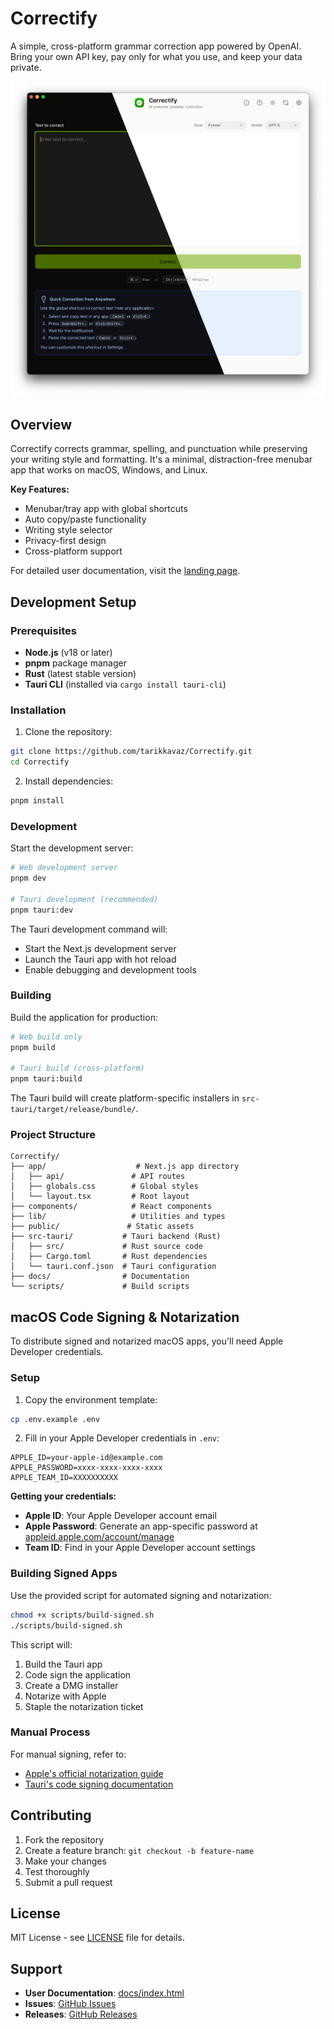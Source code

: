 # Correctify

A simple, cross-platform grammar correction app powered by OpenAI. Bring your own API key, pay only for what you use, and keep your data private.

![Correctify Screenshot](public/screenshot.png)

## Overview

Correctify corrects grammar, spelling, and punctuation while preserving your writing style and formatting. It's a minimal, distraction-free menubar app that works on macOS, Windows, and Linux.

**Key Features:**
- Menubar/tray app with global shortcuts
- Auto copy/paste functionality
- Writing style selector
- Privacy-first design
- Cross-platform support

For detailed user documentation, visit the [landing page](https://tarikkavaz.github.io/Correctify/).

## Development Setup

### Prerequisites

- **Node.js** (v18 or later)
- **pnpm** package manager
- **Rust** (latest stable version)
- **Tauri CLI** (installed via `cargo install tauri-cli`)

### Installation

1. Clone the repository:
```bash
git clone https://github.com/tarikkavaz/Correctify.git
cd Correctify
```

2. Install dependencies:
```bash
pnpm install
```

### Development

Start the development server:

```bash
# Web development server
pnpm dev

# Tauri development (recommended)
pnpm tauri:dev
```

The Tauri development command will:
- Start the Next.js development server
- Launch the Tauri app with hot reload
- Enable debugging and development tools

### Building

Build the application for production:

```bash
# Web build only
pnpm build

# Tauri build (cross-platform)
pnpm tauri:build
```

The Tauri build will create platform-specific installers in `src-tauri/target/release/bundle/`.

### Project Structure

```
Correctify/
├── app/                    # Next.js app directory
│   ├── api/               # API routes
│   ├── globals.css        # Global styles
│   └── layout.tsx         # Root layout
├── components/            # React components
├── lib/                   # Utilities and types
├── public/               # Static assets
├── src-tauri/           # Tauri backend (Rust)
│   ├── src/             # Rust source code
│   ├── Cargo.toml       # Rust dependencies
│   └── tauri.conf.json  # Tauri configuration
├── docs/                # Documentation
└── scripts/             # Build scripts
```

## macOS Code Signing & Notarization

To distribute signed and notarized macOS apps, you'll need Apple Developer credentials.

### Setup

1. Copy the environment template:
```bash
cp .env.example .env
```

2. Fill in your Apple Developer credentials in `.env`:
```env
APPLE_ID=your-apple-id@example.com
APPLE_PASSWORD=xxxx-xxxx-xxxx-xxxx
APPLE_TEAM_ID=XXXXXXXXXX
```

**Getting your credentials:**
- **Apple ID**: Your Apple Developer account email
- **Apple Password**: Generate an app-specific password at [appleid.apple.com/account/manage](https://appleid.apple.com/account/manage)
- **Team ID**: Find in your Apple Developer account settings

### Building Signed Apps

Use the provided script for automated signing and notarization:

```bash
chmod +x scripts/build-signed.sh
./scripts/build-signed.sh
```

This script will:
1. Build the Tauri app
2. Code sign the application
3. Create a DMG installer
4. Notarize with Apple
5. Staple the notarization ticket

### Manual Process

For manual signing, refer to:
- [Apple's official notarization guide](https://developer.apple.com/documentation/security/notarizing_macos_software_before_distribution)
- [Tauri's code signing documentation](https://tauri.app/v1/guides/distribution/sign-macos)

## Contributing

1. Fork the repository
2. Create a feature branch: `git checkout -b feature-name`
3. Make your changes
4. Test thoroughly
5. Submit a pull request

## License

MIT License - see [LICENSE](LICENSE) file for details.

## Support

- **User Documentation**: [docs/index.html](docs/index.html)
- **Issues**: [GitHub Issues](https://github.com/tarikkavaz/Correctify/issues)
- **Releases**: [GitHub Releases](https://github.com/tarikkavaz/Correctify/releases)